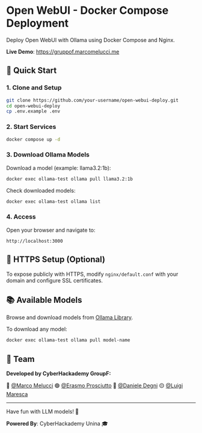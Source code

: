 # Open WebUI - Docker Compose Deployment

Deploy Open WebUI with Ollama using Docker Compose and Nginx.

**Live Demo**: https://gruppof.marcomelucci.me

## 🚀 Quick Start

### 1. Clone and Setup

```bash
git clone https://github.com/your-username/open-webui-deploy.git
cd open-webui-deploy
cp .env.example .env
```

### 2. Start Services

```bash
docker compose up -d
```

### 3. Download Ollama Models

Download a model (example: llama3.2:1b):

```bash
docker exec ollama-test ollama pull llama3.2:1b
```

Check downloaded models:

```bash
docker exec ollama-test ollama list
```

### 4. Access

Open your browser and navigate to:

```
http://localhost:3000
```

## 🔧 HTTPS Setup (Optional)

To expose publicly with HTTPS, modify `nginx/default.conf` with your domain and configure SSL certificates.

## 📚 Available Models

Browse and download models from [Ollama Library](https://ollama.ai/library).

To download any model:

```bash
docker exec ollama-test ollama pull model-name
```

## 👥 Team

**Developed by CyberHackademy GroupF:**

🔴 [@Marco Melucci](https://github.com/MarcoMelucci99)
🟢 [@Erasmo Prosciutto](https://github.com/CS-Era)
🔵 [@Daniele Degni](https://github.com/DennyDAkyX)
🟡 [@Luigi Maresca](https://github.com/luigii99)

---

Have fun with LLM models! 🚀

**Powered By**: CyberHackademy Unina 🎓
